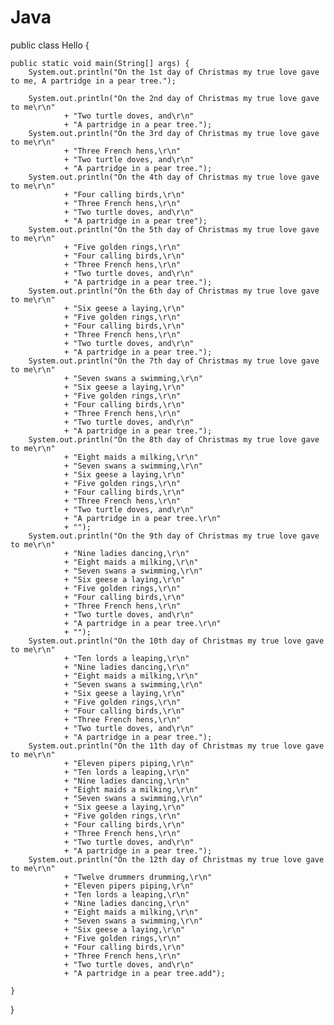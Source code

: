 # Java

public class Hello {

	public static void main(String[] args) {
		System.out.println("On the 1st day of Christmas my true love gave to me, A partridge in a pear tree.");
		
		System.out.println("On the 2nd day of Christmas my true love gave to me\r\n"
				+ "Two turtle doves, and\r\n"
				+ "A partridge in a pear tree.");
		System.out.println("On the 3rd day of Christmas my true love gave to me\r\n"
				+ "Three French hens,\r\n"
				+ "Two turtle doves, and\r\n"
				+ "A partridge in a pear tree.");
		System.out.println("On the 4th day of Christmas my true love gave to me\r\n"
				+ "Four calling birds,\r\n"
				+ "Three French hens,\r\n"
				+ "Two turtle doves, and\r\n"
				+ "A partridge in a pear tree");
		System.out.println("On the 5th day of Christmas my true love gave to me\r\n"
				+ "Five golden rings,\r\n"
				+ "Four calling birds,\r\n"
				+ "Three French hens,\r\n"
				+ "Two turtle doves, and\r\n"
				+ "A partridge in a pear tree.");
		System.out.println("On the 6th day of Christmas my true love gave to me\r\n"
				+ "Six geese a laying,\r\n"
				+ "Five golden rings,\r\n"
				+ "Four calling birds,\r\n"
				+ "Three French hens,\r\n"
				+ "Two turtle doves, and\r\n"
				+ "A partridge in a pear tree.");
		System.out.println("On the 7th day of Christmas my true love gave to me\r\n"
				+ "Seven swans a swimming,\r\n"
				+ "Six geese a laying,\r\n"
				+ "Five golden rings,\r\n"
				+ "Four calling birds,\r\n"
				+ "Three French hens,\r\n"
				+ "Two turtle doves, and\r\n"
				+ "A partridge in a pear tree.");
		System.out.println("On the 8th day of Christmas my true love gave to me\r\n"
				+ "Eight maids a milking,\r\n"
				+ "Seven swans a swimming,\r\n"
				+ "Six geese a laying,\r\n"
				+ "Five golden rings,\r\n"
				+ "Four calling birds,\r\n"
				+ "Three French hens,\r\n"
				+ "Two turtle doves, and\r\n"
				+ "A partridge in a pear tree.\r\n"
				+ "");
		System.out.println("On the 9th day of Christmas my true love gave to me\r\n"
				+ "Nine ladies dancing,\r\n"
				+ "Eight maids a milking,\r\n"
				+ "Seven swans a swimming,\r\n"
				+ "Six geese a laying,\r\n"
				+ "Five golden rings,\r\n"
				+ "Four calling birds,\r\n"
				+ "Three French hens,\r\n"
				+ "Two turtle doves, and\r\n"
				+ "A partridge in a pear tree.\r\n"
				+ "");
		System.out.println("On the 10th day of Christmas my true love gave to me\r\n"
				+ "Ten lords a leaping,\r\n"
				+ "Nine ladies dancing,\r\n"
				+ "Eight maids a milking,\r\n"
				+ "Seven swans a swimming,\r\n"
				+ "Six geese a laying,\r\n"
				+ "Five golden rings,\r\n"
				+ "Four calling birds,\r\n"
				+ "Three French hens,\r\n"
				+ "Two turtle doves, and\r\n"
				+ "A partridge in a pear tree.");
		System.out.println("On the 11th day of Christmas my true love gave to me\r\n"
				+ "Eleven pipers piping,\r\n"
				+ "Ten lords a leaping,\r\n"
				+ "Nine ladies dancing,\r\n"
				+ "Eight maids a milking,\r\n"
				+ "Seven swans a swimming,\r\n"
				+ "Six geese a laying,\r\n"
				+ "Five golden rings,\r\n"
				+ "Four calling birds,\r\n"
				+ "Three French hens,\r\n"
				+ "Two turtle doves, and\r\n"
				+ "A partridge in a pear tree.");
		System.out.println("On the 12th day of Christmas my true love gave to me\r\n"
				+ "Twelve drummers drumming,\r\n"
				+ "Eleven pipers piping,\r\n"
				+ "Ten lords a leaping,\r\n"
				+ "Nine ladies dancing,\r\n"
				+ "Eight maids a milking,\r\n"
				+ "Seven swans a swimming,\r\n"
				+ "Six geese a laying,\r\n"
				+ "Five golden rings,\r\n"
				+ "Four calling birds,\r\n"
				+ "Three French hens,\r\n"
				+ "Two turtle doves, and\r\n"
				+ "A partridge in a pear tree.add");

	}

}
